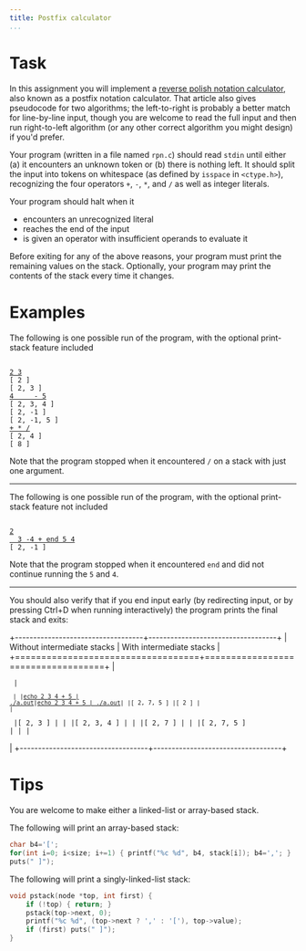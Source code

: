 ```yaml
---
title: Postfix calculator
...
```


# Task

In this assignment you will implement a [reverse polish notation calculator](http://en.wikipedia.org/wiki/Reverse_Polish_notation),
also known as a postfix notation calculator.
That article also gives pseudocode for two algorithms; the left-to-right is probably a better match for line-by-line input, though you are welcome to read the full input and then run right-to-left algorithm (or any other correct algorithm you might design) if you'd prefer.

Your program (written in a file named `rpn.c`)
should read `stdin` until either (a) it encounters an unknown token or (b) there is nothing left.
It should split the input into tokens on whitespace (as defined by `isspace` in `<ctype.h>`),
recognizing the four operators `+`, `-`, `*`, and `/`
as well as integer literals.

Your program should halt when it

- encounters an unrecognized literal
- reaches the end of the input
- is given an operator with insufficient operands to evaluate it

Before exiting for any of the above reasons, your program must print the remaining values on the stack.
Optionally, your program may print the contents of the stack every time it changes.

# Examples

The following is one possible run of the program, with the optional print-stack feature included
<pre><code>
<ins>2 3</ins>
[ 2 ]
[ 2, 3 ]
<ins>4     - 5</ins>
[ 2, 3, 4 ]
[ 2, -1 ]
[ 2, -1, 5 ]
<ins>+ * /</ins>
[ 2, 4 ]
[ 8 ]
</code></pre>
Note that the program stopped when it encountered `/` on a stack with just one argument.

----

The following is one possible run of the program, with the optional print-stack feature not included
<pre><code>
<ins>2</ins>
<ins>  3 -4 + end 5 4</ins>
[ 2, -1 ]
</code></pre>
Note that the program stopped when it encountered `end` and did not continue running the `5` and `4`.

----

You should also verify that if you end input early (by redirecting input, or by pressing Ctrl+D when running interactively) the program prints the final stack and exits:

+-----------------------------------+-----------------------------------+
| Without intermediate stacks       | With intermediate stacks          |
+===================================+===================================+
|<pre><code>                        |<pre><code>                        |
|<ins>echo 2 3 4 + 5 | ./a.out</ins>|<ins>echo 2 3 4 + 5 | ./a.out</ins>|
|[ 2, 7, 5 ]                        |[ 2 ]                              |
|</code></pre>                      |[ 2, 3 ]                           |
|                                   |[ 2, 3, 4 ]                        |
|                                   |[ 2, 7 ]                           |
|                                   |[ 2, 7, 5 ]                        |
|                                   |</code></pre>                      |
+-----------------------------------+-----------------------------------+

# Tips

You are welcome to make either a linked-list or array-based stack.

The following will print an array-based stack:

````c
char b4='[';
for(int i=0; i<size; i+=1) { printf("%c %d", b4, stack[i]); b4=','; }
puts(" ]");
````

The following will print a singly-linked-list stack:

````c
void pstack(node *top, int first) {
    if (!top) { return; }
    pstack(top->next, 0);
    printf("%c %d", (top->next ? ',' : '['), top->value);
    if (first) puts(" ]");
}
````

